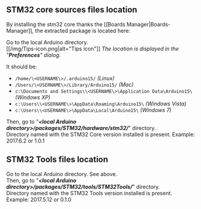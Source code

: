 
## STM32 core sources files location

By installing the stm32 core thanks the [[Boards Manager|Boards-Manager]], the extracted package is located here:

Go to the local Arduino directory.<br>
[[/img/Tips-icon.png|alt="Tips icon"]] _The location is displayed in the "**Preferences**" dialog._<br>

It should be:

* `/home/\<USERNAME\>/.arduino15/` _(Linux)_
* `/Users/\<USERNAME\>/Library/Arduino15/` _(Mac)_
* `c:\Documents and Settings\\<USERNAME\>\Application Data\Arduino15\` _(Windows XP)_
* `c:\Users\\<USERNAME\>\AppData\Roaming\Arduino15\` _(Windows Vista)_
* `c:\Users\\<USERNAME\>\AppData\Local\Arduino15\` _(Windows 7)_

Then, go to "**_\<local Arduino directory\>/packages/STM32/hardware/stm32/_**" directory.<br>
Directory named with the STM32 Core version installed is present. Example: 2017.6.2 or 1.0.1

## STM32 Tools files location

Go to the local Arduino directory. See above.<br>
Then, go to "**_\<local Arduino directory\>/packages/STM32/tools/STM32Tools/_**" directory.<br>
Directory named with the STM32 Tools version installed is present. Example: 2017.5.12 or 0.1.0


